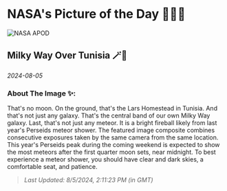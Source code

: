 
# NASA's Picture of the Day 🧑‍🚀💫

  ![NASA APOD](https://apod.nasa.gov/apod/image/2408/LarsMilkyWay_Larnaout_2048.jpg)
  
  ## Milky Way Over Tunisia 🪄🌌
  
  _2024-08-05_
  
  ### About The Image ✨: 
  
  That's no moon. On the ground, that's the Lars Homestead in Tunisia. And that's not just any galaxy. That's the central band of our own Milky Way galaxy. Last, that's not just any meteor. It is a bright fireball likely from last year's Perseids meteor shower. The featured image composite combines consecutive exposures taken by the same camera from the same location.  This year's Perseids peak during the coming weekend is expected to show the most meteors after the first quarter moon sets, near midnight.  To best experience a meteor shower, you should have clear and dark skies, a comfortable seat, and patience.
  
  
  
  > _Last Updated: 8/5/2024, 2:11:23 PM (in GMT)_
  